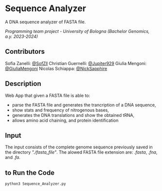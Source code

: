 # Sequence Analyzer

A DNA sequence analyzer of FASTA file.

*Programming team project - University of Bologna (Bachelor Genomics, a.y. 2023-2024)*

## Contributors
Sofia Zanelli: [@SofZll](https://github.com/SofZll)
Christian Guernelli: [@Jupiter929](https://github.com/Jupiter929)
Giulia Mengoni: [@GiuliaMengoni](https://github.com/GiuliaMengoni)
Nicolas Schiappa: [@NickSapphire](https://github.com/NickSapphire)

## Description

Web App that given a FASTA file is able to:
- parse the FASTA file and generates the trancription of a DNA sequence,
- show stats and frequency of nitrogenous bases,
- generates the DNA translations and show the obtained tRNA,
- allows amino acid chaining, and protein identification

## Input
The input consists of the complete genome sequence previously saved in the directory *"./fasta_file"*.
The alowed FASTA file extension are: *.fasta*, *.fna*, and *.fa*.


## to Run the Code
```bash
python3 Sequence_Analyzer.py
```